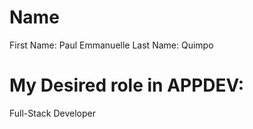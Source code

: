 # Name
First Name: Paul Emmanuelle
Last Name: Quimpo
<br>
# My Desired role in APPDEV:
Full-Stack Developer
